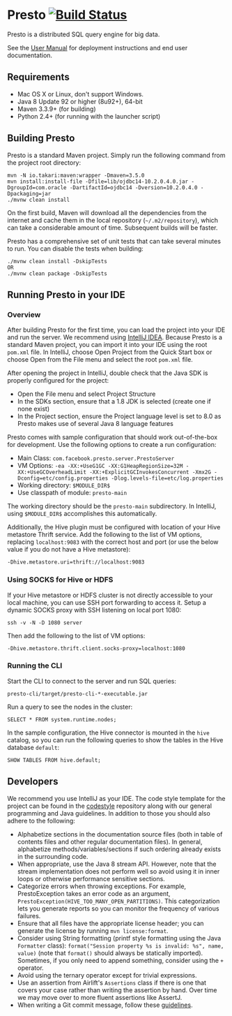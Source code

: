 # Presto [![Build Status](https://travis-ci.org/prestodb/presto.svg?branch=master)](https://travis-ci.org/prestodb/presto)

Presto is a distributed SQL query engine for big data.

See the [User Manual](https://prestodb.io/docs/current/) for deployment instructions and end user documentation.

## Requirements

* Mac OS X or Linux, don't support Windows.
* Java 8 Update 92 or higher (8u92+), 64-bit
* Maven 3.3.9+ (for building)
* Python 2.4+ (for running with the launcher script)

## Building Presto

Presto is a standard Maven project. Simply run the following command from the project root directory:

    mvn -N io.takari:maven:wrapper -Dmaven=3.5.0
    mvn install:install-file -Dfile=lib/ojdbc14-10.2.0.4.0.jar -DgroupId=com.oracle -DartifactId=ojdbc14 -Dversion=10.2.0.4.0 -Dpackaging=jar
    ./mvnw clean install

On the first build, Maven will download all the dependencies from the internet and cache them in the local repository (`~/.m2/repository`), which can take a considerable amount of time. Subsequent builds will be faster.

Presto has a comprehensive set of unit tests that can take several minutes to run. You can disable the tests when building:

    ./mvnw clean install -DskipTests
    OR
    ./mvnw clean package -DskipTests

## Running Presto in your IDE

### Overview

After building Presto for the first time, you can load the project into your IDE and run the server. We recommend using [IntelliJ IDEA](http://www.jetbrains.com/idea/). Because Presto is a standard Maven project, you can import it into your IDE using the root `pom.xml` file. In IntelliJ, choose Open Project from the Quick Start box or choose Open from the File menu and select the root `pom.xml` file.

After opening the project in IntelliJ, double check that the Java SDK is properly configured for the project:

* Open the File menu and select Project Structure
* In the SDKs section, ensure that a 1.8 JDK is selected (create one if none exist)
* In the Project section, ensure the Project language level is set to 8.0 as Presto makes use of several Java 8 language features

Presto comes with sample configuration that should work out-of-the-box for development. Use the following options to create a run configuration:

* Main Class: `com.facebook.presto.server.PrestoServer`
* VM Options: `-ea -XX:+UseG1GC -XX:G1HeapRegionSize=32M -XX:+UseGCOverheadLimit -XX:+ExplicitGCInvokesConcurrent -Xmx2G -Dconfig=etc/config.properties -Dlog.levels-file=etc/log.properties`
* Working directory: `$MODULE_DIR$`
* Use classpath of module: `presto-main`

The working directory should be the `presto-main` subdirectory. In IntelliJ, using `$MODULE_DIR$` accomplishes this automatically.

Additionally, the Hive plugin must be configured with location of your Hive metastore Thrift service. Add the following to the list of VM options, replacing `localhost:9083` with the correct host and port (or use the below value if you do not have a Hive metastore):

    -Dhive.metastore.uri=thrift://localhost:9083

### Using SOCKS for Hive or HDFS

If your Hive metastore or HDFS cluster is not directly accessible to your local machine, you can use SSH port forwarding to access it. Setup a dynamic SOCKS proxy with SSH listening on local port 1080:

    ssh -v -N -D 1080 server

Then add the following to the list of VM options:

    -Dhive.metastore.thrift.client.socks-proxy=localhost:1080

### Running the CLI

Start the CLI to connect to the server and run SQL queries:

    presto-cli/target/presto-cli-*-executable.jar

Run a query to see the nodes in the cluster:

    SELECT * FROM system.runtime.nodes;

In the sample configuration, the Hive connector is mounted in the `hive` catalog, so you can run the following queries to show the tables in the Hive database `default`:

    SHOW TABLES FROM hive.default;

## Developers

We recommend you use IntelliJ as your IDE. The code style template for the project can be found in the [codestyle](https://github.com/airlift/codestyle) repository along with our general programming and Java guidelines. In addition to those you should also adhere to the following:

* Alphabetize sections in the documentation source files (both in table of contents files and other regular documentation files). In general, alphabetize methods/variables/sections if such ordering already exists in the surrounding code.
* When appropriate, use the Java 8 stream API. However, note that the stream implementation does not perform well so avoid using it in inner loops or otherwise performance sensitive sections.
* Categorize errors when throwing exceptions. For example, PrestoException takes an error code as an argument, `PrestoException(HIVE_TOO_MANY_OPEN_PARTITIONS)`. This categorization lets you generate reports so you can monitor the frequency of various failures.
* Ensure that all files have the appropriate license header; you can generate the license by running `mvn license:format`.
* Consider using String formatting (printf style formatting using the Java `Formatter` class): `format("Session property %s is invalid: %s", name, value)` (note that `format()` should always be statically imported). Sometimes, if you only need to append something, consider using the `+` operator.
* Avoid using the ternary operator except for trivial expressions.
* Use an assertion from Airlift's `Assertions` class if there is one that covers your case rather than writing the assertion by hand. Over time we may move over to more fluent assertions like AssertJ.
* When writing a Git commit message, follow these [guidelines](https://chris.beams.io/posts/git-commit/).
